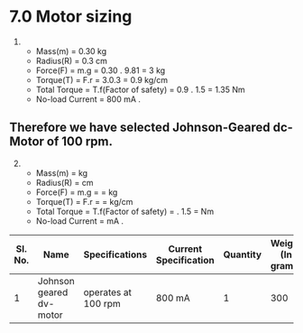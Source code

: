 # ****7.0 Motor sizing****

1) * Mass(m) = 0.30 kg 
   * Radius(R) = 0.3 cm
   * Force(F) = m.g =  0.30 . 9.81 = 3 kg
   * Torque(T) = F.r = 3.0.3 = 0.9 kg/cm
   * Total Torque = T.f(Factor of safety) = 0.9 . 1.5 = 1.35 Nm
   * No-load Current = 800 mA .

## Therefore we have selected Johnson-Geared dc-Motor of 100 rpm.

2) * Mass(m) =   kg 
   * Radius(R) =   cm
   * Force(F) = m.g =  =  kg
   * Torque(T) = F.r =    =   kg/cm
   * Total Torque = T.f(Factor of safety) =   . 1.5 =  Nm
   * No-load Current =   mA .

|Sl. No.|   Name   |    Specifications    |  Current Specification  | Quantity | Weight (In grams) |
|-------|----------|----------------------|-------------------------|----------|-------------------|
|   1   |   Johnson geared dv-motor   |    operates at 100 rpm    |   800 mA  | 1 | 300 |
